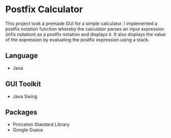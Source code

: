 # Postfix Calculator

This project took a premade GUI for a simple calculator. I implemented a postfix
notation function whereby the calculator parses an input expression (infix
notation) as a postfix notation and displays it. It also displays the value of the
expression by evaluating the postfix expression using a stack.

## Language

* Java

## GUI Toolkit

* Java Swing

## Packages

* Princeton Standard Library
* Google Guava